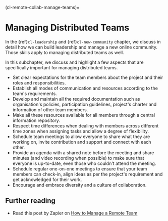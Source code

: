 (cl-remote-collab-manage-teams)=
# Managing Distributed Teams

In the {ref}`cl-leadership` and {ref}`cl-new-community` chapter, we discuss in detail how we can build leadership and manage a new online community.
Those skills apply to managing distributed teams as well.

In this subchapter, we discuss and highlight a few aspects that are specifically important for managing distributed teams.

- Set clear expectations for the team members about the project and their roles and responsibilities.
- Establish all modes of communication and resources according to the team's requirements.
- Develop and maintain all the required documentation such as organisation's policies, participation guidelines, project's charter and information of other team members. 
- Make all these resources available for all members through a central information repository. 
- Respect time differences when dealing with members across different time zones when assigning tasks and allow a degree of flexibility.
- Schedule team meetings to allow everyone to share what they are working on, invite contribution and support and connect with each other.
- Provide an agenda with a shared note before the meeting and share minutes (and video recording when possible) to make sure that everyone is up-to-date, even those who couldn't attend the meeting.
- Schedule regular one-on-one meetings to ensure that your team members can check-in, align ideas as per the project's requirement and get acknowledged for their work.
- Encourage and embrace diversity and a culture of collaboration.

## Further reading

- Read this post by Zapier on [How to Manage a Remote Team](https://zapier.com/learn/remote-work/how-manage-remote-team/)

